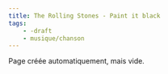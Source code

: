 ```yaml
---
title: The Rolling Stones - Paint it black
tags:
    - -draft
    - musique/chanson
---
```


Page créée automatiquement, mais vide.

